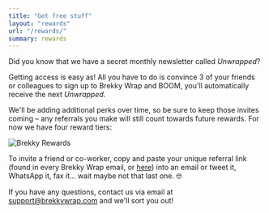 ```yaml
---
title: "Get free stuff"
layout: "rewards"
url: "/rewards/"
summary: rewards
---
```


<p>Did you know that we have a secret monthly newsletter called <em>Unwrapped</em>?</p>

<p>Getting access is easy as! All you have to do is convince 3 of your friends or colleagues to sign up to Brekky Wrap and BOOM, you'll automatically receive the next <em>Unwrapped</em>.</p>

<p>We'll be adding additional perks over time, so be sure to keep those invites coming – any referrals you make will still count towards future rewards. For now we have four reward tiers:</p>

<img src="/images/icons/brekky-rewards.png" alt="Brekky Rewards" width="" height="">
<br>
<p>To invite a friend or co-worker, copy and paste your unique referral link (found in every Brekky Wrap email, or <a href="https://hub.brekkywrap.com/" target="_blank" title="Click here to get your unique link">here</a>) into an email or tweet it, WhatsApp it, fax it... wait maybe not that last one. 🤓</p>

<p>If you have any questions, contact us via email at <a href="mailto:support@brekkywrap.com">support@brekkywrap.com</a> and we'll sort you out!</p>